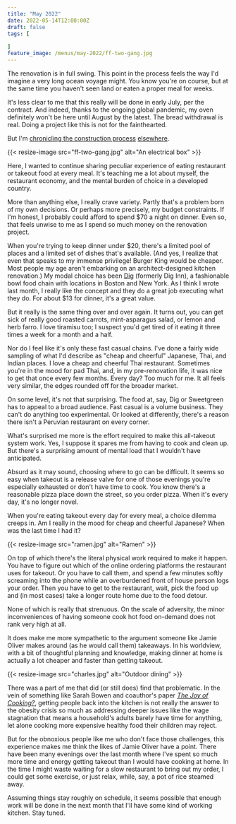 ```yaml
---
title: "May 2022"
date: 2022-05-14T12:00:00Z
draft: false
tags: [
    
]
feature_image: /menus/may-2022/ff-two-gang.jpg
---
```


The renovation is in full swing. This point in the process feels the way I'd imagine a very long ocean voyage might. You know you're on course, but at the same time you haven't seen land or eaten a  proper meal for weeks.

It's less clear to me that this really will be done in early July, per the contract. And indeed, thanks to the ongoing global pandemic, my oven definitely won't be here until August by the latest. The bread withdrawal is real. Doing a project like this is not for the fainthearted.

But I'm [chronicling the construction process](http://jkibe.github.io/kitchen145/) [elsewhere](https://landing.mailerlite.com/webforms/landing/k3e7b4).

{{< resize-image src="ff-two-gang.jpg" alt="An electrical box" >}}

Here, I wanted to continue sharing peculiar experience of eating restaurant or takeout food at every meal. It's teaching me a lot about myself, the restaurant economy, and the mental burden of choice in a developed country.

More than anything else, I really crave variety. Partly that's a problem born of my own decisions. Or perhaps more precisely, my budget constraints. If I'm honest, I probably could afford to spend $70 a night on dinner. Even so, that feels unwise to me as I spend so much money on the renovation project.

When you're trying to keep dinner under $20, there's a limited pool of places and a limited set of dishes that's available. (And yes, I realize that even that speaks to my immense privilege! Burger King would be cheaper. Most people my age aren't embarking on an architect-designed kitchen renovation.) My modal choice has been [Dig](http://diginn.com) (formerly Dig Inn), a fashionable bowl food chain with locations in Boston and New York. As I think I wrote last month, I really like the concept and they do a great job executing what they do. For about $13 for dinner, it's a great value.

But it really is the same thing over and over again. It turns out, you can get sick of really good roasted carrots, mint-asparagus salad, or lemon and herb farro. I love tiramisu too; I suspect you'd get tired of it eating it three times a week for a month and a half.

Nor do I feel like it's only these fast casual chains. I've done a fairly wide sampling of what I'd describe as "cheap and cheerful" Japanese, Thai, and Indian places. I love a cheap and cheerful Thai restaurant. Sometimes you're in the mood for pad Thai, and, in my pre-renovation life, it was nice to get that once every few months. Every day? Too much for me. It all feels very similar, the edges rounded off for the broader market.

On some level, it's not that surprising. The food at, say, Dig or Sweetgreen has to appeal to a broad audience. Fast casual is a volume business. They can't do anything too experimental. Or looked at differently, there's a reason there isn't a Peruvian restaurant on every corner.

What's surprised me more is the effort required to make this all-takeout system work. Yes, I suppose it spares me from having to cook and clean up. But there's a surprising amount of mental load that I wouldn't have anticipated.

Absurd as it may sound, choosing where to go can be difficult. It seems so easy when takeout is a release valve for one of those evenings you're especially exhausted or don't have time to cook. You know there's a reasonable pizza place down the street, so you order pizza. When it's every day, it's no longer novel.

When you're eating takeout every day for every meal, a choice dilemma creeps in. Am I really in the mood for cheap and cheerful Japanese? When was the last time I had it?

{{< resize-image src="ramen.jpg" alt="Ramen" >}}

On top of which there's the literal physical work required to make it happen. You have to figure out which of the online ordering platforms the restaurant uses for takeout. Or you have to call them, and spend a few minutes softly screaming into the phone while an overburdened front of house person logs your order. Then you have to get to the restaurant, wait, pick the food up and (in most cases) take a longer route home due to the food detour.

None of which is really that strenuous. On the scale of adversity, the minor inconveniences of having someone cook hot food on-demand does not rank very high at all.

It does make me more sympathetic to the argument someone like Jamie Oliver makes around (as he would call them) takeaways. In his worldview, with a bit of thoughtful planning and knowledge, making dinner at home is actually a lot cheaper and faster than getting takeout.

{{< resize-image src="charles.jpg" alt="Outdoor dining" >}}

There was a part of me that did (or still does) find that problematic. In the vein of something like Sarah Bowen and coauthor's paper [_The Joy of Cooking?_](https://journals.sagepub.com/doi/full/10.1177/1536504214545755), getting people back into the kitchen is not really the answer to the obesity crisis so much as addressing deeper issues like the wage stagnation that means a household's adults barely have time for anything, let alone cooking more expensive healthy food their children may reject.

But for the obnoxious people like me who don't face those challenges, this experience makes me think the likes of Jamie Oliver have a point. There have been many evenings over the last month where I've spent so much more time and energy getting takeout than I would have cooking at home. In the time I might waste waiting for a slow restaurant to bring out my order, I could get some exercise, or just relax, while, say, a pot of rice steamed away.

Assuming things stay roughly on schedule, it seems possible that enough work will be done in the next month that I'll have some kind of working kitchen. Stay tuned.

